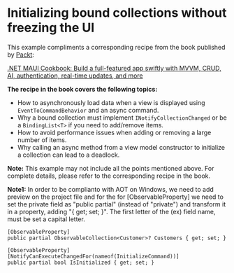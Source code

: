 # Initializing bound collections without freezing the UI
This example compliments a corresponding recipe from the book published by [Packt](https://www.packtpub.com/en-us?utm_source=github):

[.NET MAUI Cookbook: Build a full-featured app swiftly with MVVM, CRUD, AI, authentication, real-time updates, and more](https://www.amazon.com/NET-MAUI-Cookbook-full-featured-authentication-ebook/dp/B0DHV34WQ5)

**The recipe in the book covers the following topics:**
* How to asynchronously load data when a view is displayed using `EventToCommandBehavior` and an async command.
* Why a bound collection must implement `INotifyCollectionChanged` or be a `BindingList<T>` if you need to add/remove items.
* How to avoid performance issues when adding or removing a large number of items.
* Why calling an async method from a view model constructor to initialize a collection can lead to a deadlock.

**Note:** This example may not include all the points mentioned above. For complete details, please refer to the corresponding recipe in the book.

**Note1:** In order to be complianto with AOT on Windows, we need to add <LangVersion>preview</LangVersion> on the project file and for the for 
[ObservableProperty] we need to set the private field as "public partial" (instead of "private") and transform it in a property, adding "{ get; set; }".
The first letter of the (ex) field name, must be set a capital letter.

    [ObservableProperty]
    public partial ObservableCollection<Customer>? Customers { get; set; }

    [ObservableProperty]
    [NotifyCanExecuteChangedFor(nameof(InitializeCommand))]
    public partial bool IsInitialized { get; set; }
